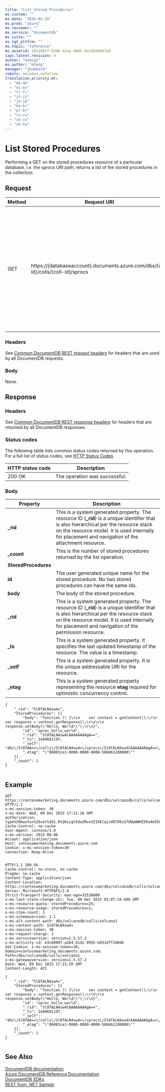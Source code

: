 ```yaml
---
title: "List Stored Procedures"
ms.custom: ""
ms.date: "2016-02-25"
ms.prod: "azure"
ms.reviewer: ""
ms.service: "documentdb"
ms.suite: ""
ms.tgt_pltfrm: ""
ms.topic: "reference"
ms.assetid: 3d2a982f-93d6-42ae-b085-9ec9586967a9
caps.latest.revision: 9
author: "mimig1"
ms.author: "mimig"
manager: "jhubbard"
robots: noindex,nofollow
translation.priority.mt: 
  - "de-de"
  - "es-es"
  - "fr-fr"
  - "it-it"
  - "ja-jp"
  - "ko-kr"
  - "pt-br"
  - "ru-ru"
  - "zh-cn"
  - "zh-tw"
---
```

# List Stored Procedures
  Performing a GET on the stored procedures resource of a particular database, i.e. the sprocs URI path, returns a list of the stored procedures in the collection.  
  
## Request  
  
|Method|Request URI|Description|  
|------------|-----------------|-----------------|  
|GET|https://{databaseaccount}.documents.azure.com/dbs/{db-id}/colls/{coll-id}/sprocs|Note that the {databaseaccount} is the name of the DocumentDB account created under your subscription. The {db-id} value is the user generated name/id of the database where the stored procedures reside, not the system generated id (rid). The {coll-id} value is the name of the collection where the stored procedures reside.|  
  
### Headers  
 See [Common DocumentDB REST request headers](common-documentdb-rest-request-headers.md) for headers that are used by all DocumentDB requests.  
  
### Body  
 None.  
  
## Response  
  
### Headers  
 See [Common DocumentDB REST response headers](common-documentdb-rest-response-headers.md) for headers that are returned by all DocumentDB responses.  
  
### Status codes  
 The following table lists common status codes returned by this operation. For a full list of status codes, see [HTTP Status Codes](https://msdn.microsoft.com/library/azure/dn783364.aspx).  
  
|HTTP status code|Description|  
|----------------------|-----------------|  
|200 OK|The operation was successful.|  
  
### Body  
  
|Property|Description|  
|--------------|-----------------|  
|**_rid**|This is a system generated property. The resource ID (**_rid**) is a unique identifier that is also hierarchical per the resource stack on the resource model. It is used internally for placement and navigation of the attachment resource.|  
|**_count**|This is the number of stored procedures returned by the list operation.|  
|**StoredProcedures**||  
|**id**|The user generated unique name for the stored procedure. No two stored procedures can have the same ids.|  
|**body**|The body of the stored procedure.|  
|**_rid**|This is a system generated property. The resource ID (**_rid**) is a unique identifier that is also hierarchical per the resource stack on the resource model. It is used internally for placement and navigation of the permission resource.|  
|**_ts**|This is a system generated property. It specifies the last updated timestamp of the resource. The value is a timestamp.|  
|**_self**|This is a system generated property. It is the unique addressable URI for the resource.|  
|**_etag**|This is a system generated property representing the resource **etag** required for optimistic concurrency control.|  
  
```  
{  
    "_rid": "Sl8fALN4sw4=",  
    "StoredProcedures": [{  
        "body": "function () {\r\n    var context = getContext();\r\n    var response = context.getResponse();\r\n\r\n    response.setBody(\"Hello, World!\");\r\n}",  
        "id": "sproc_hello_world",  
        "_rid": "Sl8fALN4sw4CAAAAAAAAgA==",  
        "_ts": 1449681197,  
        "_self": "dbs\/Sl8fAA==\/colls\/Sl8fALN4sw4=\/sprocs\/Sl8fALN4sw4CAAAAAAAAgA==\/",  
        "_etag": "\"06003ce1-0000-0000-0000-5668612d0000\""  
    }],  
    "_count": 1  
}  
  
```  
  
## Example  
  
```  
GET https://contosomarketing.documents.azure.com/dbs/volcanodb/colls/volcano1/sprocs HTTP/1.1  
x-ms-session-token: 30  
x-ms-date: Wed, 09 Dec 2015 17:21:18 GMT  
authorization: type%3dmaster%26ver%3d1.0%26sig%3de2MusUZ1kECqjcd8795sSfUNyWWHZ5Ka4m55GyCuwxg%3d  
Cache-Control: no-cache  
User-Agent: contoso/1.0  
x-ms-version: 2015-08-06  
Accept: application/json  
Host: contosomarketing.documents.azure.com  
Cookie: x-ms-session-token=30  
Connection: Keep-Alive  
  
```  
  
```  
HTTP/1.1 200 Ok  
Cache-Control: no-store, no-cache  
Pragma: no-cache  
Content-Type: application/json  
Content-Location: https://contosomarketing.documents.azure.com/dbs/volcanodb/colls/volcano1/sprocs  
Server: Microsoft-HTTPAPI/2.0  
Strict-Transport-Security: max-age=31536000  
x-ms-last-state-change-utc: Tue, 08 Dec 2015 03:07:34.686 GMT  
x-ms-resource-quota: storedProcedures=25;  
x-ms-resource-usage: storedProcedures=1;  
x-ms-item-count: 1  
x-ms-schemaversion: 1.1  
x-ms-alt-content-path: dbs/volcanodb/colls/volcano1  
x-ms-content-path: Sl8fALN4sw4=  
x-ms-session-token: 30  
x-ms-request-charge: 1  
x-ms-serviceversion: version=1.5.57.3  
x-ms-activity-id: e3c8809f-a2b4-41d2-9955-b931dff240d6  
Set-Cookie: x-ms-session-token=30; Domain=contosomarketing.documents.azure.com; Path=/dbs/volcanodb/colls/volcano1  
x-ms-gatewayversion: version=1.5.57.3  
Date: Wed, 09 Dec 2015 17:21:20 GMT  
Content-Length: 421  
  
{  
    "_rid": "Sl8fALN4sw4=",  
    "StoredProcedures": [{  
        "body": "function () {\r\n    var context = getContext();\r\n    var response = context.getResponse();\r\n\r\n    response.setBody(\"Hello, World!\");\r\n}",  
        "id": "sproc_hello_world",  
        "_rid": "Sl8fALN4sw4CAAAAAAAAgA==",  
        "_ts": 1449681197,  
        "_self": "dbs\/Sl8fAA==\/colls\/Sl8fALN4sw4=\/sprocs\/Sl8fALN4sw4CAAAAAAAAgA==\/",  
        "_etag": "\"06003ce1-0000-0000-0000-5668612d0000\""  
    }],  
    "_count": 1  
}  
  
```  
  
## See Also  
 [DocumentDB documentation](http://azure.microsoft.com/documentation/services/documentdb/)   
 [Azure DocumentDB Reference Documentation](Azure%20DocumentDB%20Reference%20Documentation.md)   
 [DocumentDB SDKs](https://azure.microsoft.com/documentation/articles/documentdb-sdk-dotnet/)   
 [REST from .NET Sample](https://github.com/Azure/azure-documentdb-dotnet/tree/master/samples/rest-from-.net)  
  
  